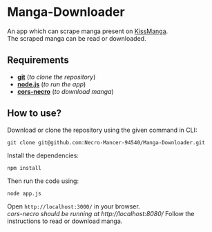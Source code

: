 # Manga-Downloader
An app which can scrape manga present on [KissManga](https://kissmanga.com/).  
The scraped manga can be read or downloaded.

## Requirements
* [**git**](https://git-scm.com/downloads) (_to clone the repository_)
* [**node.js**](https://nodejs.org/en/download) (_to run the app_)
* [**cors-necro**](https://github.com/Necro-Mancer-94540/cors-necro) (_to download manga_)

## How to use?
Download or clone the repository using the given command in CLI:
```
git clone git@github.com:Necro-Mancer-94540/Manga-Downloader.git
```
Install the dependencies:
```
npm install
```
Then run the code using:
```
node app.js
```
Open `http://localhost:3000/` in your browser.  
_cors-necro should be running at http://localhost:8080/_
Follow the instructions to read or download manga.
